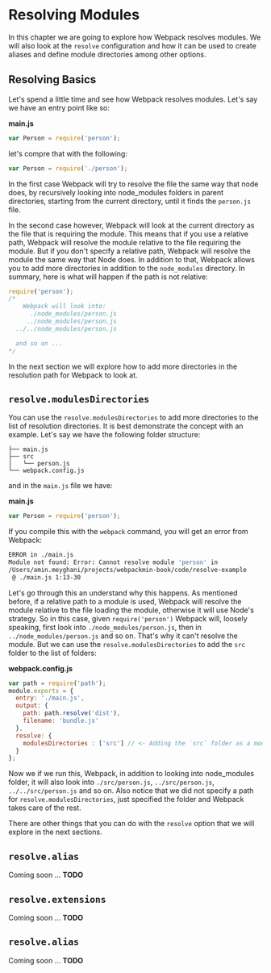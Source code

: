 # Resolving Modules

In this chapter we are going to explore how Webpack resolves modules. We will also look at the `resolve` configuration and how it can be used to create aliases and define module directories among other options.

## Resolving Basics

Let's spend a little time and see how Webpack resolves modules. Let's say we have an entry point like so:

**main.js**

```javascript
var Person = require('person');
```
let's compre that with the following:

```javascript
var Person = require('./person');
```
In the first case Webpack will try to resolve the file the same way that node does, by recursively looking into node_modules folders in parent directories, starting from the current directory, until it finds the `person.js` file.

In the second case however, Webpack will look at the current directory as the file that is requiring the module. This means that if you use a relative path, Webpack will resolve the module relative to the file requiring the module. But if you don't specify a relative path, Webpack will resolve the module the same way that Node does. In addition to that, Webpack allows you to add more directories in addition to the `node_modules` directory. In summary, here is what will happen if the path is not relative:

```javascript
require('person');
/*
    Webpack will look into:
      ./node_modules/person.js
     ../node_modules/person.js
  ../../node_modules/person.js

  and so on ...
*/
```

In the next section we will explore how to add more directories in the resolution path for Webpack to look at.

## `resolve.modulesDirectories`

You can use the `resolve.modulesDirectories` to add more directories to the list of resolution directories. It is best demonstrate the concept with an example. Let's say we have the following folder structure:

```
├── main.js
├── src
│   └── person.js
└── webpack.config.js
```

and in the `main.js` file we have:

**main.js**

```javascript
var Person = require('person');
```

If you compile this with the `webpack` command, you will get an error from Webpack:

```bash
ERROR in ./main.js
Module not found: Error: Cannot resolve module 'person' in
/Users/amin.meyghani/projects/webpackmin-book/code/resolve-example
 @ ./main.js 1:13-30
```

Let's go through this an understand why this happens. As mentioned before, if a relative path to a module is used, Webpack will resolve the module relative to the file loading the module, otherwise it will use Node's strategy. So in this case, given `require('person')` Webpack will, loosely speaking, first look into `./node_modules/person.js`, then in `../node_modules/person.js` and so on. That's why it can't resolve the module. But we can use the `resolve.modulesDirectories` to add the `src` folder to the list of folders:

**webpack.config.js**

```javascript
var path = require('path');
module.exports = {
  entry: './main.js',
  output: {
    path: path.resolve('dist'),
    filename: 'bundle.js'
  },
  resolve: {
    modulesDirectories : ['src'] // <- Adding the `src` folder as a modules directory.
  }
};
```

Now we if we run this, Webpack, in addition to looking into node_modules folder, it will also look into `./src/person.js`, `../src/person.js`, `../../src/person.js` and so on. Also notice that we did not specify a path for `resolve.modulesDirectories`, just specified the folder and Webpack takes care of the rest.

There are other things that you can do with the `resolve` option that we will explore in the next sections.

## `resolve.alias`

Coming soon ... **TODO**

## `resolve.extensions`

Coming soon ... **TODO**

## `resolve.alias`

Coming soon ... **TODO**












